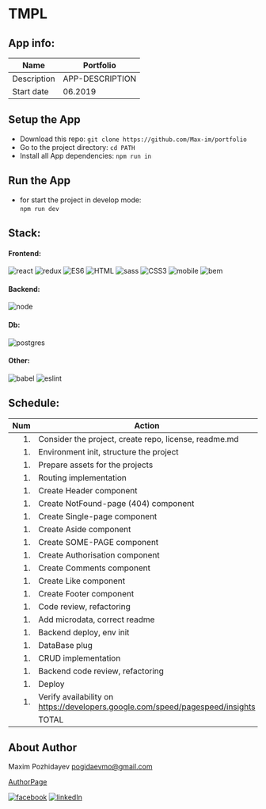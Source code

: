 # **TMPL**

## **App info:**

| Name        | Portfolio       |
| ----------- | --------------- |
| Description | APP-DESCRIPTION |
| Start date  | 06.2019         |

## **Setup the App**

- Download this repo:
  `git clone https://github.com/Max-im/portfolio`
- Go to the project directory:
  `cd PATH`
- Install all App dependencies:
  `npm run in`

## **Run the App**

- for start the project in develop mode:  
  `npm run dev`

## **Stack:**

#### **Frontend:**

![react][reactimg] ![redux][reduximg] ![ES6][es6img] ![HTML][htmlimg] ![sass][sassimg] ![CSS3][cssimg] ![mobile][mobileimg] ![bem][bemimg]

#### **Backend:**

![node][nodeimg]

#### **Db:**

![postgres][postgresimg]

<!-- #### **Tests:** -->

<!-- ![mocha][mochaimg] ![chai][chaiimg] ![sinon][sinonimg] ![jest][jestimg] -->

#### **Other:**

![babel][babelimg] ![eslint][eslintimg]

## **Schedule:**

| Num | Action                                                                        | Hours |
| --: | ----------------------------------------------------------------------------- | ----: |
|  1. | Consider the project, create repo, license, readme.md                         |     2 |
|  1. | Environment init, structure the project                                       |     2 |
|  1. | Prepare assets for the projects                                               |     3 |
|  1. | Routing implementation                                                        |     1 |
|  1. | Create Header component                                                       |     4 |
|  1. | Create NotFound-page (404) component                                          |     2 |
|  1. | Create Single-page component                                                  |     4 |
|  1. | Create Aside component                                                        |     4 |
|  1. | Create SOME-PAGE component                                                    |     5 |
|  1. | Create Authorisation component                                                |     5 |
|  1. | Create Comments component                                                     |     5 |
|  1. | Create Like component                                                         |     5 |
|  1. | Create Footer component                                                       |     2 |
|  1. | Code review, refactoring                                                      |     4 |
|  1. | Add microdata, correct readme                                                 |     2 |
|  1. | Backend deploy, env init                                                      |    10 |
|  1. | DataBase plug                                                                 |     2 |
|  1. | CRUD implementation                                                           |    10 |
|  1. | Backend code review, refactoring                                              |     3 |
|  1. | Deploy                                                                        |     1 |
|  1. | Verify availability on https://developers.google.com/speed/pagespeed/insights |     1 |
|     | TOTAL                                                                         |  1000 |

## **About Author**

Maxim Pozhidayev <pogidaevmo@gmail.com>

[AuthorPage]

[![facebook][fbimg]][myfb] [![linkedIn][inimg]][myin]

[herro]: https://example
[page]: https://example

<!-- author -->

[authorpage]: https://max-im.github.io/
[portfolio]: https://max-im.github.io/portfolio/
[myfb]: https://facebook.com/max.pozhidaev.7
[myin]: https://www.linkedin.com/in/maxim-pozhidaev-16726811a
[fbimg]: https://github.com/Max-im/webpack-start-tmpl/blob/master/icons/facebook.png?raw=true
[inimg]: https://github.com/Max-im/webpack-start-tmpl/blob/master/icons/linkedin.png?raw=true

<!-- frontend -->

[angularimg]: https://github.com/Max-im/webpack-start-tmpl/blob/master/icons/angular.png?raw=true
[reactimg]: https://github.com/Max-im/webpack-start-tmpl/blob/master/icons/react.png?raw=true
[reduximg]: https://github.com/Max-im/webpack-start-tmpl/blob/master/icons/redux.png?raw=true
[vueimg]: https://github.com/Max-im/webpack-start-tmpl/blob/master/icons/vue.png?raw=true
[es6img]: https://github.com/Max-im/webpack-start-tmpl/blob/master/icons/js.png?raw=true
[jqueryimg]: https://github.com/Max-im/webpack-start-tmpl/blob/master/icons/jquery.png?raw=true
[htmlimg]: https://github.com/Max-im/webpack-start-tmpl/blob/master/icons/html.png?raw=true
[bemimg]: https://github.com/Max-im/webpack-start-tmpl/blob/master/icons/bem.png?raw=true
[bootstrapimg]: https://github.com/Max-im/webpack-start-tmpl/blob/master/icons/bootstrap.png?raw=true
[materialiseimg]: https://github.com/Max-im/webpack-start-tmpl/blob/master/icons/materialize.png?raw=true
[sassimg]: https://github.com/Max-im/webpack-start-tmpl/blob/master/icons/sass.png?raw=true
[cssimg]: https://github.com/Max-im/webpack-start-tmpl/blob/master/icons/css.png?raw=true
[mobileimg]: https://github.com/Max-im/webpack-start-tmpl/blob/master/icons/mobile.png?raw=true
[canvasimg]: https://github.com/Max-im/webpack-start-tmpl/blob/master/icons/canvas.png?raw=true
[d3img]: https://github.com/Max-im/webpack-start-tmpl/blob/master/icons/d3.png?raw=true

<!-- backend -->

[nodeimg]: https://github.com/Max-im/webpack-start-tmpl/blob/master/icons/node.png?raw=true

<!-- oter -->

[webpackimg]: https://github.com/Max-im/webpack-start-tmpl/blob/master/icons/webpack.png?raw=true
[opengraphimg]: https://github.com/Max-im/webpack-start-tmpl/blob/master/icons/openGraph.png?raw=true
[schemaimg]: https://github.com/Max-im/webpack-start-tmpl/blob/master/icons/schema.png?raw=true
[babelimg]: https://github.com/Max-im/webpack-start-tmpl/blob/master/icons/babel.png?raw=true
[eslintimg]: https://github.com/Max-im/webpack-start-tmpl/blob/master/icons/eslint.png?raw=true

<!-- db -->

[mongodbimg]: https://github.com/Max-im/webpack-start-tmpl/blob/master/icons/mongoDB.png?raw=true
[sqlimg]: https://github.com/Max-im/webpack-start-tmpl/blob/master/icons/sql.png?raw=true
[sequelizeimg]: https://github.com/Max-im/webpack-start-tmpl/blob/master/icons/sequelize.png?raw=true
[postgresimg]: https://github.com/Max-im/webpack-start-tmpl/blob/master/icons/postgres.png?raw=true

<!-- tests -->

[mochaimg]: https://github.com/Max-im/webpack-start-tmpl/blob/master/icons/mocha.png?raw=true
[chaiimg]: https://github.com/Max-im/webpack-start-tmpl/blob/master/icons/chai.png?raw=true
[sinonimg]: https://github.com/Max-im/webpack-start-tmpl/blob/master/icons/sinon.png?raw=true
[jestimg]: https://github.com/Max-im/webpack-start-tmpl/blob/master/icons/jest.png?raw=true
